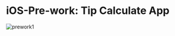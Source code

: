 # iOS-Pre-work: Tip Calculate App
![prework1](https://user-images.githubusercontent.com/65844160/152666664-22d00b24-0ef3-4c88-8886-45079b85cb4a.gif)
